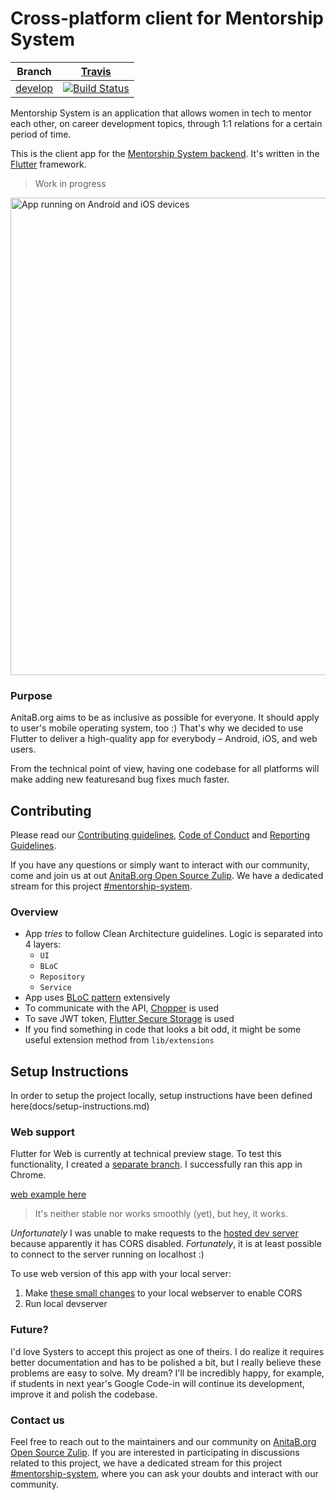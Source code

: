 # Cross-platform client for Mentorship System

| Branch | [Travis](https://travis-ci.org/)
| :---: | :---: |
| [develop](https://github.com/anitab-org/mentorship-flutter/tree/develop) | [![Build Status](https://travis-ci.com/anitab-org/mentorship-flutter.svg?branch=develop)](https://travis-ci.com/anitab-org/mentorship-flutter)

Mentorship System is an application that allows women in tech to mentor each other, on career development topics, through 1:1 relations for a certain period of time.

This is the client app for the [Mentorship System backend](https://github.com/anitab-org/mentorship-backend). It's written in the [Flutter](https://flutter.dev) framework.

> Work in progress

<img width="764" alt="App running on Android and iOS devices" src="https://i.imgur.com/Xbg7Ty3.png">

### Purpose

AnitaB.org aims to be as inclusive as possible for everyone. It should apply
to user's mobile operating system, too :) That's why we decided to use Flutter
to deliver a high-quality app for everybody – Android, iOS, and web users.

From the technical point of view, having one codebase for all platforms will make
adding new featuresand bug fixes much faster.

## Contributing

Please read our [Contributing guidelines](CONTRIBUTING.md), [Code of Conduct](code_of_conduct.md) and [Reporting Guidelines](.github/reporting_guidelines.md).

If you have any questions or simply want to interact with our community, come and join us at out [AnitaB.org Open Source Zulip](https://anitab-org.zulipchat.com/#).
We have a dedicated stream for this project [#mentorship-system](https://anitab-org.zulipchat.com/#narrow/stream/222534-mentorship-system).

### Overview

- App _tries_ to follow Clean Architecture guidelines. Logic is separated into 4 layers:
  - `UI`
  - `BLoC`
  - `Repository`
  - `Service`
- App uses [BLoC pattern](https://bloclibrary.dev/#/coreconcepts) extensively
- To communicate with the API, [Chopper](https://pub.dev/packages/chopper) is used
- To save JWT token, [Flutter Secure Storage](https://pub.dev/packages/flutter_secure_storage) is used
- If you find something in code that looks a bit odd, it might be some useful extension method from `lib/extensions`

## Setup Instructions

In order to setup the project locally, setup instructions have been defined here(docs/setup-instructions.md)

### Web support

Flutter for Web is currently at technical preview stage. To test this functionality, I created
a [separate branch](https://github.com/bartekpacia/mentorship-client/tree/web_preview).
I successfully ran this app in Chrome.

[web example here](https://i.imgur.com/zPaWStL.mp4)

> It's neither stable nor works smoothly (yet), but hey, it works.

_Unfortunately_ I was unable to make requests to the [hosted dev server](http://systers-mentorship-dev.eu-central-1.elasticbeanstalk.com/)
because apparently it has CORS disabled.
_Fortunately_, it is at least possible to connect to the server running on localhost :)

To use web version of this app with your local server:

1. Make [these small changes](https://github.com/bartekpacia/mentorship-backend/commit/5c4336fa615b0a480af196954b715410e1a41ac3) to your local webserver
   to enable CORS
2. Run local devserver

### Future?

I'd love Systers to accept this project as one of theirs. I do realize it requires
better documentation and has to be polished a bit, but I really believe these problems
are easy to solve.
My dream? I'll be incredibly happy, for example, if students in next year's Google Code-in will continue its development,
improve it and polish the codebase.

### Contact us

Feel free to reach out to the maintainers and our community on [AnitaB.org Open Source Zulip](https://anitab-org.zulipchat.com/). If you are interested in participating in discussions related to this project, we have a dedicated stream for this project [#mentorship-system](https://anitab-org.zulipchat.com/#narrow/stream/222534-mentorship-system), where you can ask your doubts and interact with our community.
